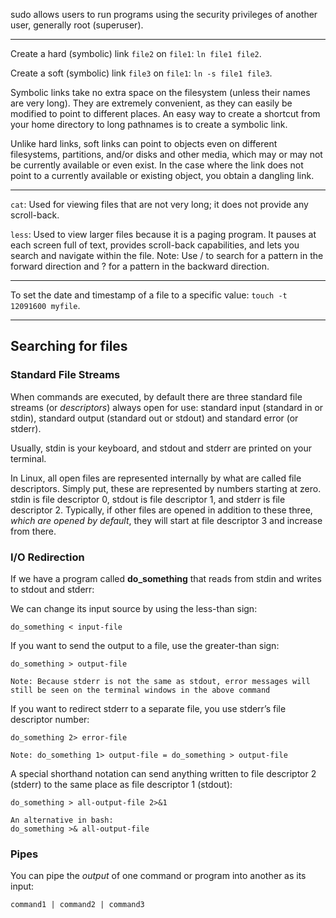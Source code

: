 sudo allows users to run programs using the security privileges of another user, generally root (superuser).

---

Create a hard (symbolic) link `file2` on `file1`: `ln file1 file2`.

Create a soft (symbolic) link `file3` on `file1`: `ln -s file1 file3`.

Symbolic links take no extra space on the filesystem (unless their names are very long). They are extremely convenient, as they can easily be modified to point to different places. An easy way to create a shortcut from your home directory to long pathnames is to create a symbolic link.

Unlike hard links, soft links can point to objects even on different filesystems, partitions, and/or disks and other media,  which may or may not be currently available or even exist. In the case where the link does not point to a currently available or existing object, you obtain a dangling link.

---

`cat`: Used for viewing files that are not very long; it does not provide any scroll-back.

`less`: Used to view larger files because it is a paging program. It pauses at each screen full of text, provides scroll-back capabilities, and lets you search and navigate within the file. Note: Use / to search for a pattern in the forward direction and ? for a pattern in the backward direction.

---

To set the date and timestamp of a file to a specific value: `touch -t 12091600 myfile`.

---

## Searching for files

### Standard File Streams

When commands are executed, by default there are three standard file streams (or *descriptors*) always open for use: standard input (standard in or stdin), standard output (standard out or stdout) and standard error (or stderr).

Usually, stdin is your keyboard, and stdout and stderr are printed on your terminal.

In Linux, all open files are represented internally by what are called file descriptors. Simply put, these are represented by numbers starting at zero. stdin is file descriptor 0, stdout is file descriptor 1, and stderr is file descriptor 2. Typically, if other files are opened in addition to these three, *which are opened by default*, they will start at file descriptor 3 and increase from there.

### I/O Redirection

If we have a program called **do_something** that reads from stdin and writes to stdout and stderr:

We can change its input source by using the less-than sign:

```do_something < input-file```

If you want to send the output to a file, use the greater-than sign:

```
do_something > output-file

Note: Because stderr is not the same as stdout, error messages will still be seen on the terminal windows in the above command
```

If you want to redirect stderr to a separate file, you use stderr’s file descriptor number:

```
do_something 2> error-file

Note: do_something 1> output-file = do_something > output-file
```

A special shorthand notation can send anything written to file descriptor 2 (stderr) to the same place as file descriptor 1 (stdout):

```
do_something > all-output-file 2>&1

An alternative in bash:
do_something >& all-output-file
```

### Pipes

You can pipe the *output* of one command or program into another as its input:

```
command1 | command2 | command3
```










